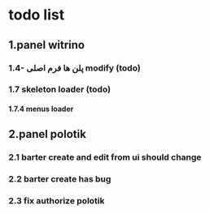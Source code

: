 # todo list

## 1.panel witrino


### 1.4- پلن ها فرم اصلی modify (todo)
<!-- #### ایجاد فرم داینامیک برای سرویس ها 1.4.1 -->

### 1.7 skeleton loader (todo)

#### 1.7.4 menus loader

## 2.panel polotik

### 2.1 barter create and edit from ui should change

### 2.2 barter create has bug

### 2.3 fix authorize polotik
